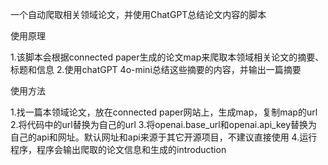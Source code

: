 一个自动爬取相关领域论文，并使用ChatGPT总结论文内容的脚本  

使用原理  

1.该脚本会根据connected paper生成的论文map来爬取本领域相关论文的摘要、标题和信息
2.使用chatGPT 4o-mini总结这些摘要的内容，并输出一篇摘要  


使用方法  

1.找一篇本领域论文，放在connected paper网站上，生成map，复制map的url
2.将代码中的url替换为自己的url
3.将openai.base_url和openai.api_key替换为自己的api和网址。默认网址和api来源于其它开源项目，不建议直接使用
4.运行程序，程序会输出爬取的论文信息和生成的introduction
